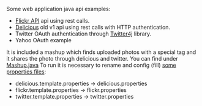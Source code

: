 Some web application java api examples:
 * [Flickr API](https://www.flickr.com/services/api/) api using rest calls.
 * [Delicious](http://delicious.com/) old v1 api using rest calls with HTTP authentication.
 * Twitter OAuth authentication through [Twitter4j](http://twitter4j.org/) library.
 * Yahoo OAuth example

It is included a mashup which finds uploaded photos with a special tag and it shares the photo through delicious and twitter.
You can find under [Mashup.java](src/main/java/com/haritzmedina/sia/webpersonal/Mashup.java)
To run it is necessary to rename and config (fill) [some properties files](properties/):
 * delicious.template.properties -> delicious.properties
 * flickr.template.properties -> flickr.properties
 * twitter.template.properties -> twitter.properties